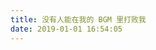 ```yaml
---
title: 没有人能在我的 BGM 里打败我
date: 2019-01-01 16:54:05
---
```


<div class="aplayer" data-id="44609352" data-server="netease" data-type="playlist" data-listmaxheight="600px"></div>
